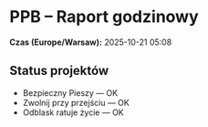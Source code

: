 # PPB – Raport godzinowy
**Czas (Europe/Warsaw):** 2025-10-21 05:08

## Status projektów
- Bezpieczny Pieszy — OK
- Zwolnij przy przejściu — OK
- Odblask ratuje życie — OK

